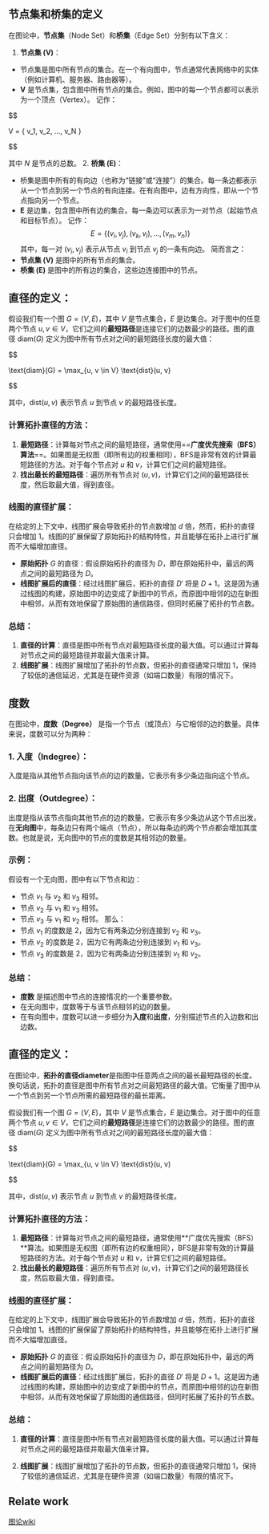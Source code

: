 ## 节点集和桥集的定义
在图论中，**节点集**（Node Set）和**桥集**（Edge Set）分别有以下含义：
1. **节点集 (V)**：
* 节点集是图中所有节点的集合。在一个有向图中，节点通常代表网络中的实体（例如计算机、服务器、路由器等）。
* **V** 是节点集，包含图中所有节点的集合。例如，图中的每一个节点都可以表示为一个顶点（Vertex）。
记作：

$$

V = \{ v_1, v_2, ..., v_N \}

$$

其中 $N$ 是节点的总数。
2. **桥集 (E)**：
* 桥集是图中所有的有向边（也称为“链接”或“连接”）的集合。每一条边都表示从一个节点到另一个节点的有向连接。在有向图中，边有方向性，即从一个节点指向另一个节点。
* **E** 是边集，包含图中所有边的集合。每一条边可以表示为一对节点（起始节点和目标节点）。
记作：
$$
E = \{(v_i, v_j), (v_k, v_l), ..., (v_m, v_n)\}
$$
其中，每一对 $(v_i, v_j)$ 表示从节点 $v_i$ 到节点 $v_j$ 的一条有向边。
简而言之：
* **节点集 (V)** 是图中的所有节点的集合。
* **桥集 (E)** 是图中的所有边的集合，这些边连接图中的节点。

## 直径的定义：

假设我们有一个图 $G = (V, E)$，其中 $V$ 是节点集合，$E$ 是边集合。对于图中的任意两个节点 $u, v \in V$，它们之间的**最短路径**是连接它们的边数最少的路径。图的直径 $\text{diam}(G)$ 定义为图中所有节点对之间的最短路径长度的最大值：

$$

\text{diam}(G) = \max_{u, v \in V} \text{dist}(u, v)

$$

其中，$\text{dist}(u, v)$ 表示节点 $u$ 到节点 $v$ 的最短路径长度。
### 计算拓扑直径的方法：
1. **最短路径**：计算每对节点之间的最短路径，通常使用==**广度优先搜索（BFS）算法**==。如果图是无权图（即所有边的权重相同），BFS是非常有效的计算最短路径的方法。对于每个节点对 $u$ 和 $v$，计算它们之间的最短路径。
2. **找出最长的最短路径**：遍历所有节点对 $(u, v)$，计算它们之间的最短路径长度，然后取最大值，得到直径。
### 线图的直径扩展：
在给定的上下文中，线图扩展会导致拓扑的节点数增加 $d$ 倍，然而，拓扑的直径只会增加 1。线图的扩展保留了原始拓扑的结构特性，并且能够在拓扑上进行扩展而不大幅增加直径。
* **原始拓扑** $G$ 的直径：假设原始拓扑的直径为 $D$，即在原始拓扑中，最远的两点之间的最短路径为 $D$。
* **线图扩展后的直径**：经过线图扩展后，拓扑的直径 $D'$ 将是 $D + 1$。这是因为通过线图的构建，原始图中的边变成了新图中的节点，而原图中相邻的边在新图中相邻，从而有效地保留了原始图的通信路径，但同时拓展了拓扑的节点数。
### 总结：
1. **直径的计算**：直径是图中所有节点对最短路径长度的最大值。可以通过计算每对节点之间的最短路径并取最大值来计算。
2. **线图扩展**：线图扩展增加了拓扑的节点数，但拓扑的直径通常只增加 1，保持了较低的通信延迟，尤其是在硬件资源（如端口数量）有限的情况下。





## **度数**

在图论中，**度数（Degree）** 是指一个节点（或顶点）与它相邻的边的数量。具体来说，度数可以分为两种：
### 1. **入度（Indegree）**：
入度是指从其他节点指向该节点的边的数量。它表示有多少条边指向这个节点。
### 2. **出度（Outdegree）**：

出度是指从该节点指向其他节点的边的数量。它表示有多少条边从这个节点出发。
在**无向图**中，每条边只有两个端点（节点），所以每条边的两个节点都会增加其度数。也就是说，无向图中的节点的度数是其相邻边的数量。
### 示例：
假设有一个无向图，图中有以下节点和边：
* 节点 $v_1$ 与 $v_2$ 和 $v_3$ 相邻。
* 节点 $v_2$ 与 $v_1$ 和 $v_3$ 相邻。
* 节点 $v_3$ 与 $v_1$ 和 $v_2$ 相邻。
那么：
* 节点 $v_1$ 的度数是 2，因为它有两条边分别连接到 $v_2$ 和 $v_3$。
* 节点 $v_2$ 的度数是 2，因为它有两条边分别连接到 $v_1$ 和 $v_3$。
* 节点 $v_3$ 的度数是 2，因为它有两条边分别连接到 $v_1$ 和 $v_2$。

### 总结：
* **度数** 是描述图中节点的连接情况的一个重要参数。
* 在无向图中，度数等于与该节点相邻的边的数量。
* 在有向图中，度数可以进一步细分为**入度**和**出度**，分别描述节点的入边数和出边数。
## 直径的定义：
在图论中，**拓扑的直径diameter**是指图中任意两点之间的最长最短路径的长度。换句话说，拓扑的直径是图中所有节点对之间最短路径的最大值。它衡量了图中从一个节点到另一个节点所需的最短路径的最长距离。

假设我们有一个图 $G = (V, E)$，其中 $V$ 是节点集合，$E$ 是边集合。对于图中的任意两个节点 $u, v \in V$，它们之间的**最短路径**是连接它们的边数最少的路径。图的直径 $\text{diam}(G)$ 定义为图中所有节点对之间的最短路径长度的最大值：

$$

\text{diam}(G) = \max_{u, v \in V} \text{dist}(u, v)

$$

其中，$\text{dist}(u, v)$ 表示节点 $u$ 到节点 $v$ 的最短路径长度。

### 计算拓扑直径的方法：
1. **最短路径**：计算每对节点之间的最短路径，通常使用\*\*广度优先搜索（BFS）\*\*算法。如果图是无权图（即所有边的权重相同），BFS是非常有效的计算最短路径的方法。对于每个节点对 $u$ 和 $v$，计算它们之间的最短路径。
2. **找出最长的最短路径**：遍历所有节点对 $(u, v)$，计算它们之间的最短路径长度，然后取最大值，得到直径。
### 线图的直径扩展：
在给定的上下文中，线图扩展会导致拓扑的节点数增加 $d$ 倍，然而，拓扑的直径只会增加 1。线图的扩展保留了原始拓扑的结构特性，并且能够在拓扑上进行扩展而不大幅增加直径。
* **原始拓扑** $G$ 的直径：假设原始拓扑的直径为 $D$，即在原始拓扑中，最远的两点之间的最短路径为 $D$。
* **线图扩展后的直径**：经过线图扩展后，拓扑的直径 $D'$ 将是 $D + 1$。这是因为通过线图的构建，原始图中的边变成了新图中的节点，而原图中相邻的边在新图中相邻，从而有效地保留了原始图的通信路径，但同时拓展了拓扑的节点数。
### 总结：
1. **直径的计算**：直径是图中所有节点对最短路径长度的最大值。可以通过计算每对节点之间的最短路径并取最大值来计算。

2. **线图扩展**：线图扩展增加了拓扑的节点数，但拓扑的直径通常只增加 1，保持了较低的通信延迟，尤其是在硬件资源（如端口数量）有限的情况下。

## Relate work 
[图论wiki](https://oi-wiki.org/graph/concept/)